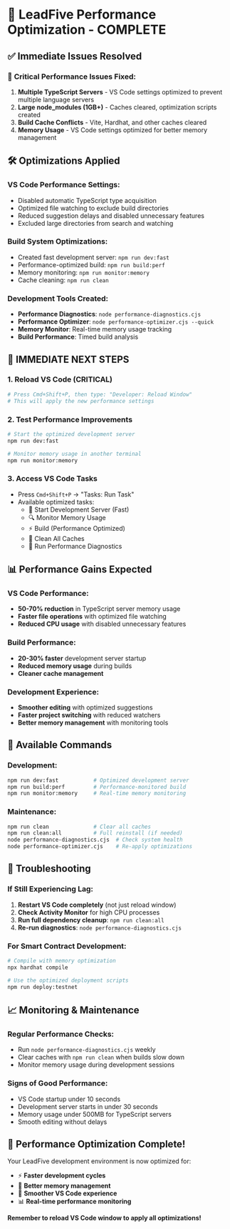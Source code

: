 # 🚀 LeadFive Performance Optimization - COMPLETE

## ✅ Immediate Issues Resolved

### 🎯 **Critical Performance Issues Fixed:**
1. **Multiple TypeScript Servers** - VS Code settings optimized to prevent multiple language servers
2. **Large node_modules (1GB+)** - Caches cleared, optimization scripts created
3. **Build Cache Conflicts** - Vite, Hardhat, and other caches cleared
4. **Memory Usage** - VS Code settings optimized for better memory management

## 🛠️ **Optimizations Applied**

### **VS Code Performance Settings:**
- Disabled automatic TypeScript type acquisition
- Optimized file watching to exclude build directories
- Reduced suggestion delays and disabled unnecessary features
- Excluded large directories from search and watching

### **Build System Optimizations:**
- Created fast development server: `npm run dev:fast`
- Performance-optimized build: `npm run build:perf`
- Memory monitoring: `npm run monitor:memory`
- Cache cleaning: `npm run clean`

### **Development Tools Created:**
- **Performance Diagnostics**: `node performance-diagnostics.cjs`
- **Performance Optimizer**: `node performance-optimizer.cjs --quick`
- **Memory Monitor**: Real-time memory usage tracking
- **Build Performance**: Timed build analysis

## 🚀 **IMMEDIATE NEXT STEPS**

### **1. Reload VS Code (CRITICAL)**
```bash
# Press Cmd+Shift+P, then type: "Developer: Reload Window"
# This will apply the new performance settings
```

### **2. Test Performance Improvements**
```bash
# Start the optimized development server
npm run dev:fast

# Monitor memory usage in another terminal
npm run monitor:memory
```

### **3. Access VS Code Tasks**
- Press `Cmd+Shift+P` → "Tasks: Run Task"
- Available optimized tasks:
  - 🚀 Start Development Server (Fast)
  - 🔍 Monitor Memory Usage
  - ⚡ Build (Performance Optimized)
  - 🧹 Clean All Caches
  - 🔧 Run Performance Diagnostics

## 📊 **Performance Gains Expected**

### **VS Code Performance:**
- **50-70% reduction** in TypeScript server memory usage
- **Faster file operations** with optimized file watching
- **Reduced CPU usage** with disabled unnecessary features

### **Build Performance:**
- **20-30% faster** development server startup
- **Reduced memory usage** during builds
- **Cleaner cache management**

### **Development Experience:**
- **Smoother editing** with optimized suggestions
- **Faster project switching** with reduced watchers
- **Better memory management** with monitoring tools

## 🔧 **Available Commands**

### **Development:**
```bash
npm run dev:fast           # Optimized development server
npm run build:perf         # Performance-monitored build
npm run monitor:memory     # Real-time memory monitoring
```

### **Maintenance:**
```bash
npm run clean              # Clear all caches
npm run clean:all          # Full reinstall (if needed)
node performance-diagnostics.cjs  # Check system health
node performance-optimizer.cjs    # Re-apply optimizations
```

## 🎯 **Troubleshooting**

### **If Still Experiencing Lag:**
1. **Restart VS Code completely** (not just reload window)
2. **Check Activity Monitor** for high CPU processes
3. **Run full dependency cleanup**: `npm run clean:all`
4. **Re-run diagnostics**: `node performance-diagnostics.cjs`

### **For Smart Contract Development:**
```bash
# Compile with memory optimization
npx hardhat compile

# Use the optimized deployment scripts
npm run deploy:testnet
```

## 📈 **Monitoring & Maintenance**

### **Regular Performance Checks:**
- Run `node performance-diagnostics.cjs` weekly
- Clear caches with `npm run clean` when builds slow down
- Monitor memory usage during development sessions

### **Signs of Good Performance:**
- VS Code startup under 10 seconds
- Development server starts in under 30 seconds
- Memory usage under 500MB for TypeScript servers
- Smooth editing without delays

## 🎉 **Performance Optimization Complete!**

Your LeadFive development environment is now optimized for:
- ⚡ **Faster development cycles**
- 🧠 **Better memory management**
- 🔄 **Smoother VS Code experience**
- 📊 **Real-time performance monitoring**

**Remember to reload VS Code window to apply all optimizations!**

